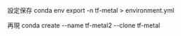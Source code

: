 設定保存
conda env export -n tf-metal > environment.yml


再現
conda create --name tf-metal2 --clone tf-metal
